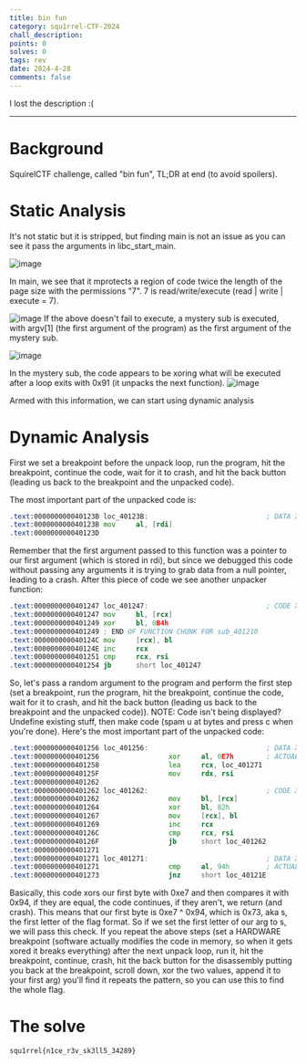 ```yaml
---
title: bin fun
category: squ1rrel-CTF-2024
chall_description: 
points: 0
solves: 0
tags: rev
date: 2024-4-28
comments: false
---
```


I lost the description :(

---

# Background 
SquirelCTF challenge, called "bin fun", TL;DR at end (to avoid spoilers).

# Static Analysis 
It's not static but it is stripped, but finding main is not an issue as you can see it pass the arguments in libc_start_main.
 
![image](https://github.com/Boberttt/notes/assets/104478197/6ddc581d-0cb8-4e40-8590-faf575a5c019)
 
In main, we see that it mprotects a region of code twice the length of the page size with the permissions "7". 7 is read/write/execute \(read \| write \| execute = 7\).
 
![image](https://github.com/Boberttt/notes/assets/104478197/e6f91f6c-2e89-464a-b12d-d29680f91de4) 
If the above doesn't fail to execute, a mystery sub is executed, with argv\[1\] (the first argument of the program) as the first argument of the mystery sub. 
 
![image](https://github.com/Boberttt/notes/assets/104478197/1201892b-3af0-4d7a-b013-794426d44d8b)
 
In the mystery sub, the code appears to be xoring what will be executed after a loop exits with 0x91 (it unpacks the next function). 
![image](https://github.com/Boberttt/notes/assets/104478197/36e70aa8-eff1-43ff-97b6-bdced49693ef)
 
Armed with this information, we can start using dynamic analysis
# Dynamic Analysis
First we set a breakpoint before the unpack loop, run the program, hit the breakpoint, continue the code, wait for it to crash, and hit the back button (leading us back to the breakpoint and the unpacked code).
 
The most important part of the unpacked code is:
```asm
.text:000000000040123B loc_40123B:                             ; DATA XREF: sub_401210:loc_401222↑o
.text:000000000040123B mov     al, [rdi]
.text:000000000040123D
```
Remember that the first argument passed to this function was a pointer to our first argument (which is stored in rdi), but since we debugged this code without passing any arguments it is trying to grab data from a null pointer, leading to a crash. After this piece of code we see another unpacker function:
```asm
.text:0000000000401247 loc_401247:                             ; CODE XREF: .text:0000000000401254↓j
.text:0000000000401247 mov     bl, [rcx]
.text:0000000000401249 xor     bl, 0B4h
.text:0000000000401249 ; END OF FUNCTION CHUNK FOR sub_401210
.text:000000000040124C mov     [rcx], bl
.text:000000000040124E inc     rcx
.text:0000000000401251 cmp     rcx, rsi
.text:0000000000401254 jb      short loc_401247
```
So, let's pass a random argument to the program and perform the first step (set a breakpoint, run the program, hit the breakpoint, continue the code, wait for it to crash, and hit the back button (leading us back to the breakpoint and the unpacked code)). NOTE: Code isn't being displayed? Undefine existing stuff, then make code (spam u at bytes and press c when you're done). Here's the most important part of the unpacked code:
```asm
.text:0000000000401256 loc_401256:                             ; DATA XREF: sub_401210+2D↑o
.text:0000000000401256                 xor     al, 0E7h        ; ACTUALLY IMPORTANT 
.text:0000000000401258                 lea     rcx, loc_401271
.text:000000000040125F                 mov     rdx, rsi
.text:0000000000401262
.text:0000000000401262 loc_401262:                             ; CODE XREF: .text:000000000040126F↓j
.text:0000000000401262                 mov     bl, [rcx]
.text:0000000000401264                 xor     bl, 82h
.text:0000000000401267                 mov     [rcx], bl
.text:0000000000401269                 inc     rcx
.text:000000000040126C                 cmp     rcx, rsi
.text:000000000040126F                 jb      short loc_401262
.text:0000000000401271
.text:0000000000401271 loc_401271:                             ; DATA XREF: .text:0000000000401258↑o
.text:0000000000401271                 cmp     al, 94h         ; ACTUALLY IMPORTANT 
.text:0000000000401273                 jnz     short loc_40121E
```
Basically, this code xors our first byte with 0xe7 and then compares it with 0x94, if they are equal, the code continues, if they aren't, we return (and crash). This means that our first byte is 0xe7 ^ 0x94, which is 0x73, aka s, the first letter of the flag format. So if we set the first letter of our arg to s, we will pass this check. If you repeat the above steps (set a HARDWARE breakpoint (software actually modifies the code in memory, so when it gets xored it breaks everything) after the next unpack loop, run it, hit the breakpoint, continue, crash, hit the back button for the disassembly putting you back at the breakpoint, scroll down, xor the two values, append it to your first arg) you'll find it repeats the pattern, so you can use this to find the whole flag.
# The solve

    squ1rrel{n1ce_r3v_sk3ll5_34289}
